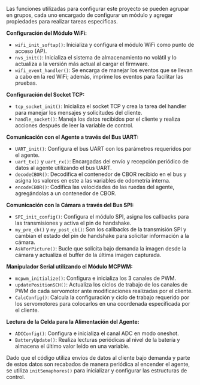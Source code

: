 Las funciones utilizadas para configurar este proyecto se pueden agrupar en grupos, cada uno encargado de configurar un módulo y agregar propiedades para realizar tareas específicas.

**Configuración del Módulo WiFi:**
- `wifi_init_softap()`: Inicializa y configura el módulo WiFi como punto de acceso (AP).
- `nvs_init()`: Inicializa el sistema de almacenamiento no volátil y lo actualiza a la versión más actual al cargar el firmware.
- `wifi_event_handler()`: Se encarga de manejar los eventos que se llevan a cabo en la red WiFi; además, imprime los eventos para facilitar las pruebas.

**Configuración del Socket TCP:**
- `tcp_socket_init()`: Inicializa el socket TCP y crea la tarea del handler para manejar los mensajes y solicitudes del cliente.
- `handle_socket()`: Maneja los datos recibidos por el cliente y realiza acciones después de leer la variable de control.

**Comunicación con el Agente a través del Bus UART:**
- `UART_init()`: Configura el bus UART con los parámetros requeridos por el agente.
- `uart_tx()` y `uart_rx()`: Encargadas del envío y recepción periódico de datos al agente utilizando el bus UART.
- `decodeCBOR()`: Decodifica el contenedor de CBOR recibido en el bus y asigna los valores en este a las variables de odometría interna.
- `encodeCBOR()`: Codifica las velocidades de las ruedas del agente, agregándolas a un contenedor de CBOR.

**Comunicación con la Cámara a través del Bus SPI:**
- `SPI_init_config()`: Configura el módulo SPI, asigna los callbacks para las transmisiones y activa el pin de handshake.
- `my_pre_cb()` y `my_post_cb()`: Son los callbacks de la transmisión SPI y cambian el estado del pin de handshake para solicitar información a la cámara.
- `AskForPicture()`: Bucle que solicita bajo demanda la imagen desde la cámara y actualiza el buffer de la última imagen capturada.

**Manipulador Serial utilizando el Módulo MCPWM:**
- `mcpwm_initialize()`: Configura e inicializa los 3 canales de PWM.
- `updatePositionSCH()`: Actualiza los ciclos de trabajo de los canales de PWM de cada servomotor ante modificaciones realizadas por el cliente.
- `CalcConfig()`: Calcula la configuración y ciclo de trabajo requerido por los servomotores para colocarlos en una coordenada especificada por el cliente.

**Lectura de la Celda para la Alimentación del Agente:**
- `ADCConfig()`: Configura e inicializa el canal ADC en modo oneshot.
- `BatteryUpdate()`: Realiza lecturas periódicas al nivel de la batería y almacena el último valor leído en una variable.

Dado que el código utiliza envíos de datos al cliente bajo demanda y parte de estos datos son recabados de manera periódica al encender el agente, se utiliza `initSemaphores()` para inicializar y configurar las estructuras de control.
